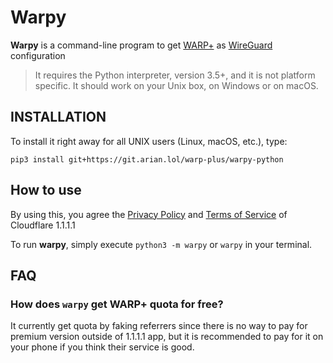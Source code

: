 # Warpy

**Warpy** is a command-line program to get [WARP+](https://blog.cloudflare.com/announcing-warp-plus/) as [WireGuard](https://www.wireguard.com/) configuration

>It requires the Python interpreter, version 3.5+, and it is not platform specific. It should work on your Unix box, on Windows or on macOS. 
## INSTALLATION
To install it right away for all UNIX users (Linux, macOS, etc.), type:

    pip3 install git+https://git.arian.lol/warp-plus/warpy-python
   
## How to use
By using this, you agree the [Privacy Policy](https://www.cloudflare.com/application/privacypolicy/) and [Terms of Service](https://www.cloudflare.com/application/terms/) of Cloudflare 1.1.1.1

To run **warpy**, simply execute
    `python3 -m warpy` or `warpy` in your terminal.

## FAQ

### How does `warpy` get WARP+ quota for free?

It currently get quota by faking referrers since there is no way to pay for premium version outside of 1.1.1.1 app, but it is recommended to pay for it on your phone if you think their service is good.